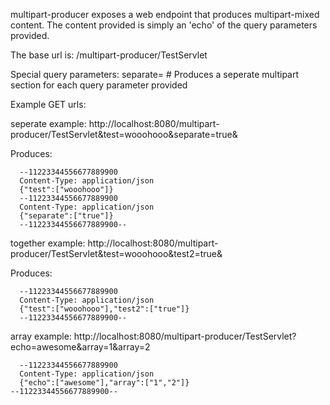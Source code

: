 

multipart-producer exposes a web endpoint that produces multipart-mixed content.  The content provided is simply an 'echo' of the query parameters provided.

The base url is:
/multipart-producer/TestServlet

Special query parameters:
separate=<anything really> # Produces a seperate multipart section for each query parameter provided


Example GET urls:

seperate example:
http://localhost:8080/multipart-producer/TestServlet&test=wooohooo&separate=true&

  Produces:
```  
  --11223344556677889900
  Content-Type: application/json
  {"test":["wooohooo"]}
  --11223344556677889900
  Content-Type: application/json
  {"separate":["true"]}
  --11223344556677889900--
```

together example:
http://localhost:8080/multipart-producer/TestServlet&test=wooohooo&test2=true&

  Produces:
```
  --11223344556677889900
  Content-Type: application/json
  {"test":["wooohooo"],"test2":["true"]}
  --11223344556677889900--
```

array example:
http://localhost:8080/multipart-producer/TestServlet?echo=awesome&array=1&array=2

```
  --11223344556677889900
  Content-Type: application/json
  {"echo":["awesome"],"array":["1","2"]}
--11223344556677889900--
```
